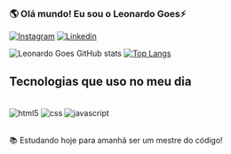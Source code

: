 
### 🌎 Olá mundo! Eu sou o Leonardo Goes⚡

[![Instagram](https://img.shields.io/badge/Instagram-E4405F?style=for-the-badge&logo=instagram&logoColor=white)](https://instagram.com/leonardogoesx)
[![Linkedin](https://img.shields.io/badge/LinkedIn-0077B5?style=for-the-badge&logo=linkedin&logoColor=white)](https://linkedin.com/inleonardo-oliveira-000a14273/)

![Leonardo Goes GitHub stats](https://github-readme-stats.vercel.app/api?username=leonardogooes&show_icons=true&theme=tokyonight)
[![Top Langs](https://github-readme-stats.vercel.app/api/top-langs/?username=leonardogooes)](https://github.com/anuraghazra/github-readme-stats)

## Tecnologias que uso no meu dia

<div style="display: inline_block"><br/>
    <img align="center" alt="html5" src="https://img.shields.io/badge/HTML5-E34F26?style=for-the-badge&logo=html5&logoColor=white" />
    <img align="center" alt="css" src="https://img.shields.io/badge/CSS3-1572B6?style=for-the-badge&logo=css3&logoColor=white" />
    <img align="center" alt="javascript" src="https://img.shields.io/badge/JavaScript-F7DF1E?style=for-the-badge&logo=javascript&logoColor=black" />
</div><br/>

📚 Estudando hoje para amanhã ser um mestre do código!
